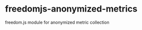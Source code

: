 freedomjs-anonymized-metrics
============================

freedom.js module for anonymized metric collection
